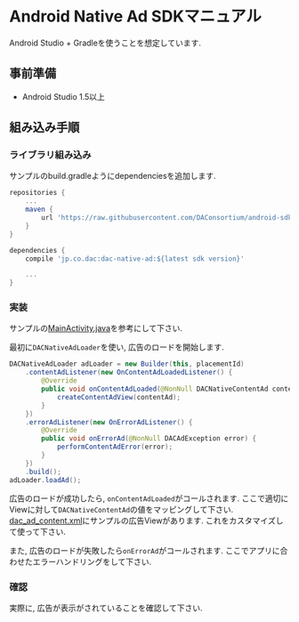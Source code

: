 # Android Native Ad SDKマニュアル

Android Studio + Gradleを使うことを想定しています.


## 事前準備

- Android Studio 1.5以上


## 組み込み手順


### ライブラリ組み込み

サンプルのbuild.gradleようにdependenciesを追加します.

```gradle
repositories {
    ...
    maven {
        url 'https://raw.githubusercontent.com/DAConsortium/android-sdk/master/'
    }
}

dependencies {
    compile 'jp.co.dac:dac-native-ad:${latest sdk version}'

    ...
}
```


### 実装

サンプルの[MainActivity.java](src/main/java/jp/co/dac/ad/nativead/sample/MainActivity.java)を参考にして下さい.

最初に`DACNativeAdLoader`を使い, 広告のロードを開始します.

```java
DACNativeAdLoader adLoader = new Builder(this, placementId)
    .contentAdListener(new OnContentAdLoadedListener() {
        @Override
        public void onContentAdLoaded(@NonNull DACNativeContentAd contentAd) {
            createContentAdView(contentAd);
        }
    })
    .errorAdListener(new OnErrorAdListener() {
        @Override
        public void onErrorAd(@NonNull DACAdException error) {
            performContentAdError(error);
        }
    })
    .build();
adLoader.loadAd();
```

広告のロードが成功したら, `onContentAdLoaded`がコールされます. ここで適切にViewに対して`DACNativeContentAd`の値をマッピングして下さい.
[dac_ad_content.xml](src/main/res/layout/dac_ad_content.xml)にサンプルの広告Viewがあります. これをカスタマイズして使って下さい.

また, 広告のロードが失敗したら`onErrorAd`がコールされます. ここでアプリに合わせたエラーハンドリングをして下さい.


### 確認

実際に, 広告が表示がされていることを確認して下さい.
